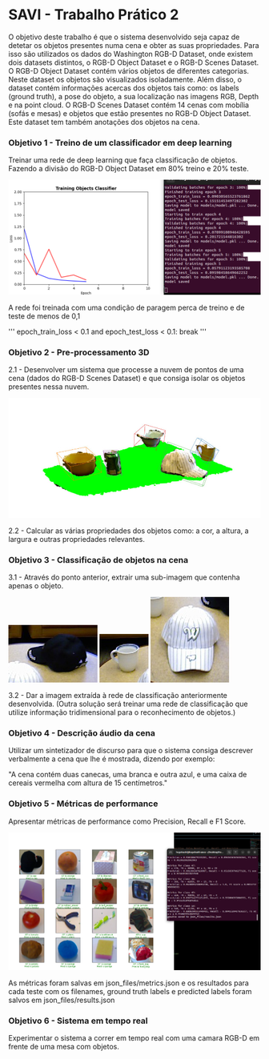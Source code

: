 # SAVI - Trabalho Prático 2

O objetivo deste trabalho é que o sistema desenvolvido seja capaz de detetar os objetos presentes numa cena e obter as suas propriedades. 
Para isso são utilizados os dados do Washington RGB-D Dataset, onde existem dois datasets distintos, o RGB-D Object Dataset e o RGB-D Scenes Dataset. 
O RGB-D Object Dataset contém vários objetos de diferentes categorias. Neste dataset os objetos são visualizados isoladamente. 
Além disso, o dataset contém informações acercas dos objetos tais como: os labels (ground truth), a pose do objeto, a sua localização nas imagens RGB, Depth e na point cloud. O RGB-D Scenes Dataset contém 14 cenas com mobília (sofás e mesas) e objetos que estão presentes no RGB-D Object Dataset. 
Este dataset tem também anotações dos objetos na cena.

### Objetivo 1 - Treino de um classificador em deep learning
Treinar uma rede de deep learning que faça classificação de objetos. Fazendo a divisão do RGB-D Object Dataset em 80% treino e 20% teste.

![Image](images/treino.png)

A rede foi treinada com uma condição de paragem perca de treino e de teste de menos de 0,1

'''
epoch_train_loss < 0.1 and epoch_test_loss < 0.1:
  break
'''

### Objetivo 2 - Pre-processamento 3D
2.1 - Desenvolver um sistema que processe a nuvem de pontos de uma cena (dados do RGB-D Scenes Dataset) e que consiga isolar os objetos presentes nessa nuvem. 

![Image](images/objetivo2e3.jpeg)

2.2 - Calcular as várias propriedades dos objetos como: a cor, a altura, a largura e outras propriedades relevantes.

### Objetivo 3 - Classificação de objetos na cena
3.1 - Através do ponto anterior, extrair uma sub-imagem que contenha apenas o objeto.

![Image](objetos/scene12_object0.png) ![Image](objetos/scene12_object1.png) ![Image](objetos/scene12_object2.png)

3.2 - Dar a imagem extraída à rede de classificação anteriormente desenvolvida. (Outra solução será treinar uma rede de classificação que utilize informação tridimensional para o reconhecimento de objetos.)

### Objetivo 4 - Descrição áudio da cena
Utilizar um sintetizador de discurso para que o sistema consiga descrever verbalmente a cena que lhe é mostrada, dizendo por exemplo: 

"A cena contém duas canecas, uma branca e outra azul, e uma caixa de cereais vermelha com altura de 15 centímetros."

### Objetivo 5 - Métricas de performance
Apresentar métricas de performance como Precision, Recall e F1 Score.

![Image](images/test.png)

As métricas foram salvas em json_files/metrics.json e os resultados para cada teste com os filenames, ground truth labels e predicted labels foram salvos em json_files/results.json

### Objetivo 6 - Sistema em tempo real
Experimentar o sistema a correr em tempo real com uma camara RGB-D em frente de uma mesa com objetos.
